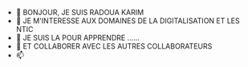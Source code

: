 - 👋 BONJOUR, JE SUIS RADOUA KARIM
- 👀 JE M'INTERESSE AUX DOMAINES DE LA DIGITALISATION ET LES NTIC
- 🌱 JE SUIS LA POUR APPRENDRE ......
- 💞️ ET COLLABORER AVEC LES AUTRES COLLABORATEURS
- 📫 

<!---
RADKARIM/RADKARIM is a ✨ special ✨ repository because its `README.md` (this file) appears on your GitHub profile.
You can click the Preview link to take a look at your changes.
--->
